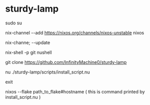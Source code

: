 # sturdy-lamp

sudo su

nix-channel --add https://nixos.org/channels/nixos-unstable nixos

nix-channe; --update

nix-shell -p git nushell

git clone https://github.com/InfinityMachine0/sturdy-lamp

nu ./sturdy-lamp/scripts/install_script.nu

exit

nixos --flake path_to_flake#hostname ( this is command printed by install_script.nu )